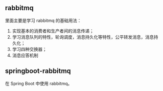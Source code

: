 ## rabbitmq
里面主要是学习 rabbitmq 的基础用法：
1. 实现基本的消费者和生产者间的消息传递；
2. 学习消息队列的特性，轮询调度，消息持久化等特性，公平转发消息，消息持久化；
3. 学习四种交换器；
4. 消息应答机制
## springboot-rabbitmq
在 Spring Boot 中使用 rabbitmq。

